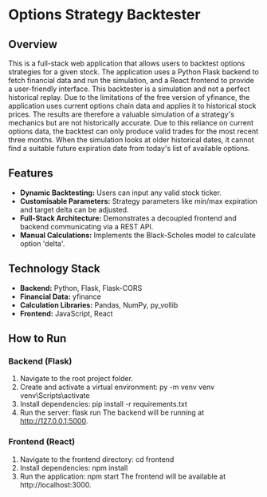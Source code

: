 # Options Strategy Backtester

## Overview

This is a full-stack web application that allows users to backtest options strategies for a given stock. The application uses a Python Flask backend to fetch financial data and run the simulation, and a React frontend to provide a user-friendly interface. This backtester is a simulation and not a perfect historical replay. Due to the limitations of the free version of yfinance, the application uses current options chain data and applies it to historical stock prices. The results are therefore a valuable simulation of a strategy's mechanics but are not historically accurate. Due to this reliance on current options data, the backtest can only produce valid trades for the most recent three months. When the simulation looks at older historical dates, it cannot find a suitable future expiration date from today's list of available options.



## Features

-   **Dynamic Backtesting:** Users can input any valid stock ticker.
-   **Customisable Parameters:** Strategy parameters like min/max expiration and target delta can be adjusted.
-   **Full-Stack Architecture:** Demonstrates a decoupled frontend and backend communicating via a REST API.
-   **Manual Calculations:** Implements the Black-Scholes model to calculate option 'delta'.

## Technology Stack

-   **Backend:** Python, Flask, Flask-CORS
-   **Financial Data:** yfinance
-   **Calculation Libraries:** Pandas, NumPy, py_vollib
-   **Frontend:** JavaScript, React

## How to Run

### Backend (Flask)
1.  Navigate to the root project folder.
2.  Create and activate a virtual environment:
    py -m venv venv
    venv\Scripts\activate
3.  Install dependencies:
    pip install -r requirements.txt 
4.  Run the server:
    flask run
The backend will be running at http://127.0.0.1:5000.

### Frontend (React)
1.  Navigate to the frontend directory:
    cd frontend
2.  Install dependencies:
    npm install
3.  Run the application:
    npm start
The frontend will be available at http://localhost:3000.